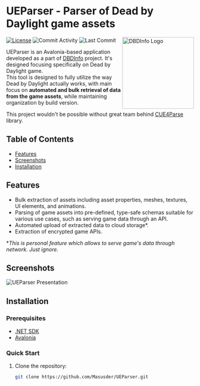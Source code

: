 # UEParser - Parser of Dead by Daylight game assets

<img src="https://www.dbd-info.com/images/Logo/DBDInfoLogo.png" align="right" alt="DBDInfo Logo" width="192">

[![License](https://img.shields.io/badge/License-Apache_2.0-blue.svg)](https://opensource.org/licenses/Apache-2.0)
![Commit Activity](https://img.shields.io/github/commit-activity/m/Masusder/UEParser..svg)
![Last Commit](https://img.shields.io/github/last-commit/Masusder/UEParser.svg)

UEParser is an Avalonia-based application developed as a part of [DBDInfo](https://dbd-info.com/) project. It's designed focusing specifically on Dead by Daylight game.<br/>
This tool is designed to fully utilize the way Dead by Daylight actually works, with main focus on **automated and bulk retrieval of data from the game assets**, while maintaining organization by build version.

This project wouldn't be possible without great team behind [CUE4Parse](https://github.com/FabianFG/CUE4Parse) library.

## Table of Contents
- [Features](#features)
- [Screenshots](#screenshots)
- [Installation](#installation)

## Features

- Bulk extraction of assets including asset properties, meshes, textures, UI elements, and animations.
- Parsing of game assets into pre-defined, type-safe schemas suitable for various use cases, such as serving game data through an API.
- Automated upload of extracted data to cloud storage*.
- Extraction of encrypted game APIs.<br/>

**This is personal feature which allows to serve game's data through network. Just ignore.*

## Screenshots
<img src="https://i.imgur.com/doRx4dQ.png" alt="UEParser Presentation">

## Installation

### Prerequisites

- [.NET SDK](https://dotnet.microsoft.com/download)
- [Avalonia](https://avaloniaui.net/)

### Quick Start

1. Clone the repository:

   ```sh
   git clone https://github.com/Masusder/UEParser.git
